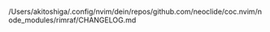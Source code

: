 /Users/akitoshiga/.config/nvim/dein/repos/github.com/neoclide/coc.nvim/node_modules/rimraf/CHANGELOG.md